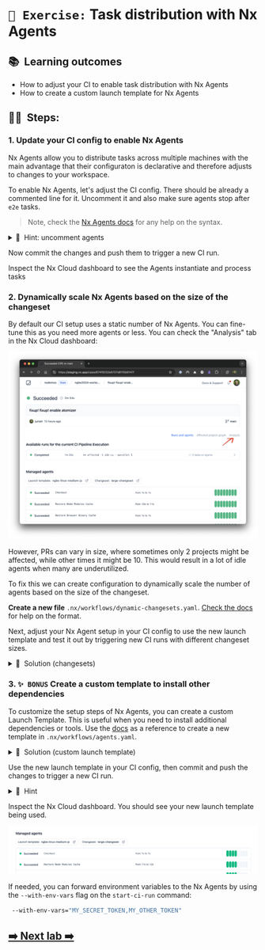 # `📖 Exercise:` Task distribution with Nx Agents

## 📚&nbsp;&nbsp;**Learning outcomes**

- How to adjust your CI to enable task distribution with Nx Agents
- How to create a custom launch template for Nx Agents

## 🏋️‍♀️&nbsp;&nbsp;Steps:

### 1. Update your CI config to enable Nx Agents

Nx Agents allow you to distribute tasks across multiple machines with the main advantage that their configuraton is declarative and therefore adjusts to changes to your workspace.

To enable Nx Agents, let's adjust the CI config. There should be already a commented line for it. Uncomment it and also make sure agents stop after `e2e` tasks.

> Note, check the [Nx Agents docs](https://nx.dev/ci/features/distribute-task-execution) for any help on the syntax.

<details>
<summary>🐳&nbsp;&nbsp;Hint: uncomment agents</summary>

```bash
- run: npx nx-cloud start-ci-run --distribute-on="3 linux-medium-js" --stop-agents-after="e2e"
```

</details>

Now commit the changes and push them to trigger a new CI run.

Inspect the Nx Cloud dashboard to see the Agents instantiate and process tasks

### 2. Dynamically scale Nx Agents based on the size of the changeset

By default our CI setup uses a static number of Nx Agents. You can fine-tune this as you need more agents or less. You can check the "Analysis" tab in the Nx Cloud dashboard:

![agents analysis](../images/nx-agents-analysis.png)

However, PRs can vary in size, where sometimes only 2 projects might be affected, while other times it might be 10. This would result in a lot of idle agents when many are underutilized.

To fix this we can create configuration to dynamically scale the number of agents based on the size of the changeset.

**Create a new file** `.nx/workflows/dynamic-changesets.yaml`. [Check the docs](https://nx.dev/ci/features/dynamic-agents) for help on the format.

Next, adjust your Nx Agent setup in your CI config to use the new launch template and test it out by triggering new CI runs with different changeset sizes.

<details>
<summary>🐳&nbsp;&nbsp;Solution (changesets)</summary>

```yaml
distribute-on:
  small-changeset: 2 linux-medium-js
  medium-changeset: 5 linux-medium-js
  large-changeset: 8 linux-medium-js
```

</details>

### 3. `✨ BONUS` Create a custom template to install other dependencies

To customize the setup steps of Nx Agents, you can create a custom Launch Template. This is useful when you need to install additional dependencies or tools. Use the [docs](https://nx.dev/ci/reference/launch-templates) as a reference to create a new template in `.nx/workflows/agents.yaml`.

<details>
<summary>🐳&nbsp;&nbsp;Solution (custom launch template)</summary>

```yaml
launch-templates:
  custom-linux-medium-js:
    resource-class: 'docker_linux_amd64/medium'
    image: 'ubuntu22.04-node20.11-v10'
    init-steps:
      - name: Checkout
        uses: 'nrwl/nx-cloud-workflows/v4/workflow-steps/checkout/main.yaml'
      - name: Restore Node Modules Cache
        uses: 'nrwl/nx-cloud-workflows/v4/workflow-steps/cache/main.yaml'
        inputs:
          key: 'package-lock.json|yarn.lock|pnpm-lock.yaml'
          paths: 'node_modules'
          base-branch: 'main'
      - name: Restore Browser Binary Cache
        uses: 'nrwl/nx-cloud-workflows/v4/workflow-steps/cache/main.yaml'
        inputs:
          key: 'package-lock.json|yarn.lock|pnpm-lock.yaml|"browsers"'
          paths: |
            '../.cache/Cypress'
          base-branch: 'main'
      - name: Install Pnpm 9
        script: |
          npm install -g pnpm@9 --force
      - name: Install Node Modules
        uses: 'nrwl/nx-cloud-workflows/v4/workflow-steps/install-node-modules/main.yaml'
      - name: Install Browsers (if needed)
        uses: 'nrwl/nx-cloud-workflows/v4/workflow-steps/install-browsers/main.yaml'
      # Install any other dependencies here
      # After each Nx Agent reaches this point, it will be ready to execute tasks
```

</details>

Use the new launch template in your CI config, then commit and push the changes to trigger a new CI run.

<details>
<summary>🐳&nbsp;&nbsp;Hint</summary>

If you're using dynamic scaling, you'll need to update the Nx agent image that's being used in the `dynamic-changesets.yaml` file.

</details>

Inspect the Nx Cloud dashboard. You should see your new launch template being used.

![custom-launch-template](../images/nx-cloud-custom-launch-template.png)

If needed, you can forward environment variables to the Nx Agents by using the `--with-env-vars` flag on the `start-ci-run` command:

```bash
 --with-env-vars="MY_SECRET_TOKEN,MY_OTHER_TOKEN"
```

</details>

## [➡️ Next lab ➡️](./atomizer.md)
